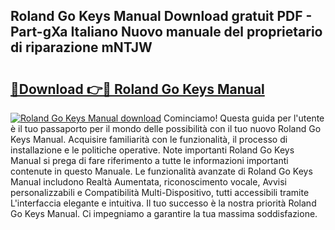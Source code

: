 ## Roland Go Keys Manual Download gratuit PDF - Part-gXa Italiano Nuovo manuale del proprietario di riparazione mNTJW

# <h2><a href="http://dfd3rf2.blite.top/?on=Roland+Go+Keys+Manual">🔗Download 👉🔴 Roland Go Keys Manual</a></h2>

[![Roland Go Keys Manual download](https://i.imgur.com/lujVjoI.png)](http://dfd3rf2.blite.top/?on=Roland+Go+Keys+Manual)
Cominciamo! Questa guida per l'utente è il tuo passaporto per il mondo delle possibilità con il tuo nuovo Roland Go Keys Manual. Acquisire familiarità con le funzionalità, il processo di installazione e le politiche operative. Note importanti Roland Go Keys Manual si prega di fare riferimento a tutte le informazioni importanti contenute in questo Manuale. Le funzionalità avanzate di Roland Go Keys Manual includono Realtà Aumentata, riconoscimento vocale, Avvisi personalizzabili e Compatibilità Multi-Dispositivo, tutti accessibili tramite L'interfaccia elegante e intuitiva. Il tuo successo è la nostra priorità Roland Go Keys Manual. Ci impegniamo a garantire la tua massima soddisfazione.
